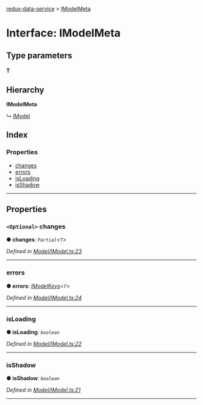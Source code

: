 [redux-data-service](../README.md) > [IModelMeta](../interfaces/imodelmeta.md)

# Interface: IModelMeta

## Type parameters
#### T 
## Hierarchy

**IModelMeta**

↳  [IModel](imodel.md)

## Index

### Properties

* [changes](imodelmeta.md#changes)
* [errors](imodelmeta.md#errors)
* [isLoading](imodelmeta.md#isloading)
* [isShadow](imodelmeta.md#isshadow)

---

## Properties

<a id="changes"></a>

### `<Optional>` changes

**● changes**: *`Partial`<`T`>*

*Defined in [Model/IModel.ts:23](https://github.com/Rediker-Software/redux-data-service/blob/e3b878c/src/Model/IModel.ts#L23)*

___
<a id="errors"></a>

###  errors

**● errors**: *[IModelKeys](../#imodelkeys)<`T`>*

*Defined in [Model/IModel.ts:24](https://github.com/Rediker-Software/redux-data-service/blob/e3b878c/src/Model/IModel.ts#L24)*

___
<a id="isloading"></a>

###  isLoading

**● isLoading**: *`boolean`*

*Defined in [Model/IModel.ts:22](https://github.com/Rediker-Software/redux-data-service/blob/e3b878c/src/Model/IModel.ts#L22)*

___
<a id="isshadow"></a>

###  isShadow

**● isShadow**: *`boolean`*

*Defined in [Model/IModel.ts:21](https://github.com/Rediker-Software/redux-data-service/blob/e3b878c/src/Model/IModel.ts#L21)*

___

